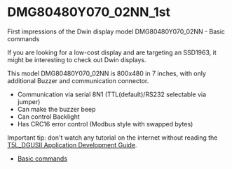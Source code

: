 # DMG80480Y070_02NN_1st
First impressions of the Dwin display model DMG80480Y070_02NN - Basic commands

If you are looking for a low-cost display and are targeting an SSD1963, it might be interesting to check out Dwin displays.

This model DMG80480Y070_02NN is 800x480 in 7 inches, with only additional Buzzer and communication connector.

- Communication via serial 8N1 (TTL(default)/RS232 selectable via jumper)
- Can make the buzzer beep
- Can control Backlight
- Has CRC16 error control (Modbus style with swapped bytes)

Important tip: don't watch any tutorial on the internet without reading the [T5L_DGUSII Application Development Guide](https://www.dwin-global.com/development-guide/).

- [Basic commands](https://github.com/rtek1000/DMG80480Y070_02NN_1st/tree/main/Cmd#readme)

